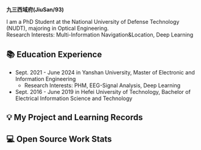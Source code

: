 **九三西域府(JiuSan/93)**  

I am a PhD Student at the National University of Defense Technology (NUDT), majoring in Optical Engineering.  
Research Interests: Multi-Information Navigation&Location, Deep Learning

## 📚 Education Experience

+ Sept. 2021 - June 2024 in Yanshan University, Master of Electronic and Information Engineering  
  + Research Interests: PHM, EEG-Signal Analysis, Deep Learning 
+ Sept. 2016 - June 2019 in Hefei University of Technology, Bachelor of Electrical Information Science and Technology

## 💡 My Project and Learning Records


 
## 💻 Open Source Work Stats



